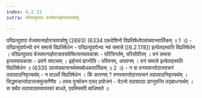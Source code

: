 ```yaml
---
index: 6.2.33
sutra: परिप्रत्युपापा वर्ज्यमानाहोरात्रावयवेषु

---
```

 परिप्रत्युपापा र्वज्यमानाहोरात्रावयवेषु (2693) (6334 एकदेशिनो विप्रतिषेधोपसंख्यानवार्तिकम् ॥ 1 ॥) - परिप्रत्युपापेभ्यो वनं समासे विप्रतिषेधेन - परिप्रत्युपापेभ्यः नवं समासे [[6.2.178]] इत्येतद्भवति विप्रतिषेधेन । परिप्रत्युपापा र्वज्यमानाहोरात्रावयवेष्वित्यस्यावकाशः - परित्रिगर्तम्, परिसौवीरम् । वनं समास इत्यस्यावकाशः - प्रवणे यष्टव्यम् । इहोभयं प्राप्नोति - परिवनम्, अपवनम् । वनं समासे इत्येतद्भवति विप्रतिषेधेन ॥ (6335 उपसंख्यानानर्थक्यबोधकवार्तिकम् ॥ 2 ॥) - न वा वनस्यान्तोदात्तवचनं तदपवादनिवृत्त्यर्थम् - न वाऽर्थो विप्रतिषेधेन । किं कारणम् ? वनस्यान्तोदात्तवचनं तदपवादनिवृत्त्यर्थम् । सिद्धमत्रान्तोदात्तत्वमुत्सर्गेणैव । तस्य पुनर्वचन एतत् प्रयोजनं - येऽन्ये तदपवादाः प्राप्नुवन्ति तद्बाधनार्थम् । स यथैव तदपवादमव्ययस्वरं बाधते, एवमिममपि बाधिष्यते ॥ 